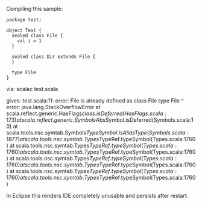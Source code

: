 Compiling this sample:


```
package test;

object Test {
  sealed class File {
	val i = 1
  }
 
  sealed class Dir extends File {
  }
  
  type File
}
```
via:
scalac test.scala

gives:
test.scala:11: error: File is already defined as class File
  type File
       ^
error: java.lang.StackOverflowError
	at scala.reflect.generic.HasFlags$class.isDeferred(HasFlags.scala:173)
	at scala.reflect.generic.Symbols$AbsSymbol.isDeferred(Symbols.scala:10)
	at scala.tools.nsc.symtab.Symbols$TypeSymbol.isAliasType(Symbols.scala:1877)
	at scala.tools.nsc.symtab.Types$TypeRef.typeSymbol(Types.scala:1760)
	at scala.tools.nsc.symtab.Types$TypeRef.typeSymbol(Types.scala:1760)
	at scala.tools.nsc.symtab.Types$TypeRef.typeSymbol(Types.scala:1760)
	at scala.tools.nsc.symtab.Types$TypeRef.typeSymbol(Types.scala:1760)
	at scala.tools.nsc.symtab.Types$TypeRef.typeSymbol(Types.scala:1760)
	at scala.tools.nsc.symtab.Types$TypeRef.typeSymbol(Types.scala:1760)
	at scala.tools.nsc.symtab.Types$TypeRef.typeSymbol(Types.scala:1760)

In Eclipse this renders IDE completely unusable and persists after restart.
